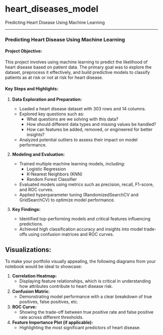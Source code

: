 # heart_diseases_model
Predicting Heart Disease Using Machine Learning

---

### Predicting Heart Disease Using Machine Learning

#### Project Objective:
This project involves using machine learning to predict the likelihood of heart disease based on patient data. The primary goal was to explore the dataset, preprocess it effectively, and build predictive models to classify patients as at risk or not at risk for heart disease.

#### Key Steps and Highlights:
1. **Data Exploration and Preparation:**
   - Loaded a heart disease dataset with 303 rows and 14 columns.
   - Explored key questions such as:
     - What questions are we solving with this data?
     - How should different data types and missing values be handled?
     - How can features be added, removed, or engineered for better insights?
   - Analyzed potential outliers to assess their impact on model performance.

2. **Modeling and Evaluation:**
   - Trained multiple machine learning models, including:
     - Logistic Regression
     - K-Nearest Neighbors (KNN)
     - Random Forest Classifier
   - Evaluated models using metrics such as precision, recall, F1-score, and ROC curves.
   - Applied hyperparameter tuning (RandomizedSearchCV and GridSearchCV) to optimize model performance.

3. **Key Findings:**
   - Identified top-performing models and critical features influencing predictions.
   - Achieved high classification accuracy and insights into model trade-offs using confusion matrices and ROC curves.

## Visualizations:
To make your portfolio visually appealing, the following diagrams from your notebook would be ideal to showcase:
1. **Correlation Heatmap:**
   - Displaying feature relationships, which is critical in understanding how attributes contribute to heart disease risk.
2. **Confusion Matrix:**
   - Demonstrating model performance with a clear breakdown of true positives, false positives, etc.
3. **ROC Curve:**
   - Showing the trade-off between true positive rate and false positive rate across different thresholds.
4. **Feature Importance Plot (if applicable):**
   - Highlighting the most significant predictors of heart disease.

